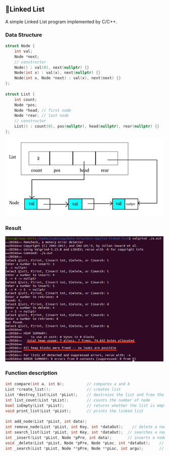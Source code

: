 ## 📕Linked List

A simple Linked List program implemented by C/C++.



### Data Structure

```c++
struct Node {
    int val;
    Node *next;
    // constructor
    Node() : val(0), next(nullptr) {}
    Node(int x) : val(x), next(nullptr) {}
    Node(int x, Node *next) : val(x), next(next) {}
};

struct List {
    int count;
    Node *pos;
    Node *head;	// first node
    Node *rear;	// last node
    // constructor
    List() : count(0), pos(nullptr), head(nullptr), rear(nullptr) {}
};
```

<img src="./img/linked_list_structor.png" alt="structure" width="500" />



### Result

<img src="./img/result.png" alt="result" width="500" />

### Function description

```c++
int compare(int a, int b);  		// compares a and b
List *create_list();        		// creates list
List *destroy_list(List *pList);    // destroies the list and free the memory
int list_count(List *pList);        // counts the number of node
bool isEmpty(List *pList);          // returns whether the list is empty
void print_list(List *pList);       // prints the linked list

int add_node(List *pList, int data);									// adds a node using _insert()
int remove_node(List *pList, int Key, int *dataOut);	// delete a node using _delete()
int search_list(List *pList, int Key, int *dataOut);  // searches a node using _search()
int _insert(List *pList, Node *pPre, int data);       // inserts a node
void _delete(List *pList, Node *pPre, Node *pLoc, int *dataOut);    // deletes node
int _search(List *pList, Node **pPre, Node **pLoc, int argu);       // searches and locate a node
```

